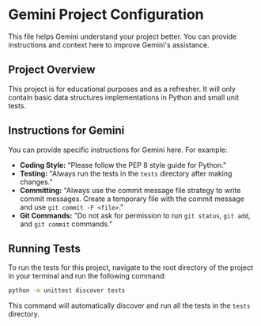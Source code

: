 # Gemini Project Configuration

This file helps Gemini understand your project better. You can provide instructions and context here to improve Gemini's assistance.

## Project Overview

This project is for educational purposes and as a refresher. It will only contain basic data structures implementations in Python and small unit tests.

## Instructions for Gemini

You can provide specific instructions for Gemini here. For example:

-   **Coding Style:** "Please follow the PEP 8 style guide for Python."
-   **Testing:** "Always run the tests in the `tests` directory after making changes."
-   **Committing:** "Always use the commit message file strategy to write commit messages. Create a temporary file with the commit message and use `git commit -F <file>`."
-   **Git Commands:** "Do not ask for permission to run `git status`, `git add`, and `git commit` commands."

## Running Tests

To run the tests for this project, navigate to the root directory of the project in your terminal and run the following command:

```bash
python -m unittest discover tests
```

This command will automatically discover and run all the tests in the `tests` directory.